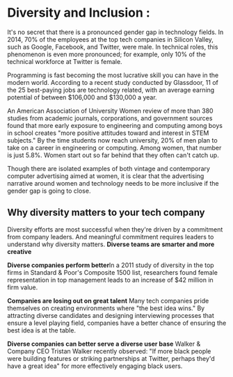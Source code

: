 # Diversity and Inclusion :

It's no secret that there is a pronounced gender gap in technology fields. In 2014, 70% of the employees at the top tech companies in Silicon Valley, such as Google, Facebook, and Twitter, were male. In technical roles, this phenomenon is even more pronounced; for example, only 10% of the technical workforce at Twitter is female.

Programming is fast becoming the most lucrative skill you can have in the modern world. According to a recent study conducted by Glassdoor, 11 of the 25 best-paying jobs are technology related, with an average earning potential of between $106,000 and $130,000 a year.

An American Association of University Women review of more than 380 studies from academic journals, corporations, and government sources found that more early exposure to engineering and computing among boys in school creates "more positive attitudes toward and interest in STEM subjects." By the time students now reach university, 20% of men plan to take on a career in engineering or computing. Among women, that number is just 5.8%. Women start out so far behind that they often can't catch up.

Though there are isolated examples of both vintage and contemporary computer advertising aimed at women, it is clear that the advertising narrative around women and technology needs to be more inclusive if the gender gap is going to close.

## Why diversity matters to your tech company

Diversity efforts are most successful when they're driven by a commitment from company leaders. And meaningful commitment requires leaders to understand why diversity matters. **Diverse teams are smarter and more creative**

**Diverse companies perform better**In a 2011 study of diversity in the top firms in Standard & Poor's Composite 1500 list, researchers found female representation in top management leads to an increase of $42 million in firm value.

**Companies are losing out on great talent**
 Many tech companies pride themselves on creating environments where "the best idea wins." By attracting diverse candidates and designing interviewing processes that ensure a level playing field, companies have a better chance of ensuring the best idea is at the table. 

 **Diverse companies can better serve a diverse user base**
 Walker & Company CEO Tristan Walker recently observed: "If more black people were building features or striking partnerships at Twitter, perhaps they'd have a great idea" for more effectively engaging black users.